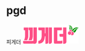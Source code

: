# pgd
피게더
![트게더](https://raw.githubusercontent.com/taerim2e/pgd/master/%EB%81%A0%EA%B2%8C%EB%8D%94.png)
